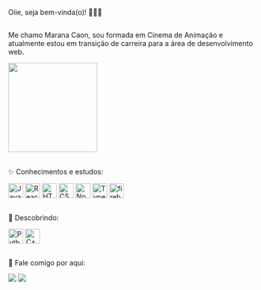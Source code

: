Oiie, seja bem-vinda(o)! 🦋🐸🐞
##

Me chamo Marana Caon, sou formada em Cinema de Animação e atualmente estou em transição de carreira para a área de desenvolvimento web. 

<div style="display: inline_block">
  <img align="center" height="180em" src="https://github-readme-stats.vercel.app/api?username=maranacaon&theme=panda&show_icons=true"/>
</div>
<br/>

✨ Conhecimentos e estudos:
<div style="display: inline_block">
  <img align="center" alt="Javascript" height="30" widht:"40" src="https://cdn.jsdelivr.net/gh/devicons/devicon/icons/javascript/javascript-original.svg" alt="Javascript"/>
  <img align="center" alt="React" height="30" widht:"40" src="https://cdn.jsdelivr.net/gh/devicons/devicon/icons/react/react-original.svg" alt="React"/>
  <img align="center" alt="HTML" height="30" widht:"40" src="https://cdn.jsdelivr.net/gh/devicons/devicon/icons/html5/html5-original.svg" alt="HTML"/>
  <img align="center" alt="CSS" height="30" widht:"40" src="https://cdn.jsdelivr.net/gh/devicons/devicon/icons/css3/css3-original.svg" alt="CSS"/>
  <img align="center" alt="Node.js" height="30" widht:"40" src="https://cdn.jsdelivr.net/gh/devicons/devicon/icons/nodejs/nodejs-original.svg" alt="Node.js"/>
  <img align="center" alt="Typescript" height="30" widht:"40" src="https://cdn.jsdelivr.net/gh/devicons/devicon/icons/typescript/typescript-original.svg" alt="Typescript"/>
  <img align="center" alt="firebase" height="30" widht:"40" src="https://cdn.jsdelivr.net/gh/devicons/devicon/icons/firebase/firebase-plain.svg" alt="Firebase"/>
</div><br>

🐌 Descobrindo:
<br>
<div>
  <img align="center" alt="Python" height="30" widht:"40" src="https://cdn.jsdelivr.net/gh/devicons/devicon/icons/python/python-plain.svg"/>
  <img align="center" alt="C++" height="30" widht:"40" src="https://cdn.jsdelivr.net/gh/devicons/devicon/icons/cplusplus/cplusplus-original.svg"/>
</div>

##
🌈 Fale comigo por aqui:

<a href="https://www.linkedin.com/in/marana-caon/"><img src="https://img.shields.io/badge/LinkedIn-0077B5?style=for-the-badge&logo=linkedin&logoColor=white" target="_blank"></a>
<a href="mailto:maranavaal@gmail.com"><img src="https://img.shields.io/badge/Gmail-D14836?style=for-the-badge&logo=gmail&logoColor=white" target="_blank"></a>
